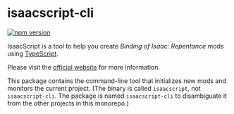 # isaacscript-cli

[![npm version](https://img.shields.io/npm/v/isaacscript.svg)](https://www.npmjs.com/package/isaacscript)

IsaacScript is a tool to help you create _Binding of Isaac: Repentance_ mods using [TypeScript](https://www.typescriptlang.org/).

Please visit the [official website](https://isaacscript.github.io/) for more information.

This package contains the command-line tool that initializes new mods and monitors the current project. (The binary is called `isaacscript`, not `isaacscript-cli`. The package is named `isaacscript-cli` to disambiguate it from the other projects in this monorepo.)
